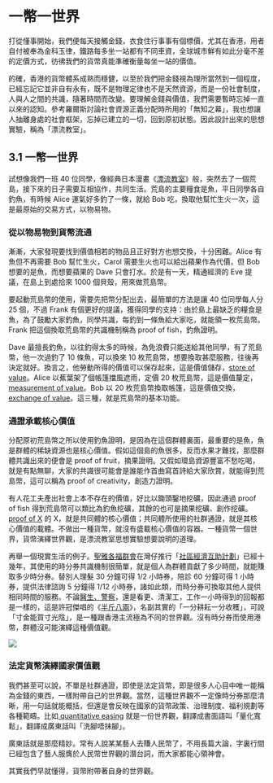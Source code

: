 # 一幣一世界

打從懂事開始，我們便每天接觸金錢，衣食住行事事有個標價，尤其在香港，用者自付被奉為金科玉律，鐵路每多坐一站都有不同車資，全球城市鮮有如此分毫不差的定價方式，彷彿我們的貨幣真能準確衡量每坐一站的價值。

‌的確，香港的貨幣體系成熟而穩健，以至於我們把金錢視為理所當然到一個程度，已經忘記它並非自有永有，既不是物理定律也不是天然資源，而是一份社會制度，人與人之間的共識，隨著時間而改變。要理解金錢與價值，我們需要暫時忘掉一直以來的認知。參考羅爾斯討論社會資源正義分配時所用的「無知之幕」，我也想讓人抽離身處的社會框架，忘掉已建立的一切，回到原初狀態。因此設計出來的思想實驗，稱為「漂流教室」。

## ‌3.1 一幣一世界

‌試想像我們一班 40 位同學，像經典日本漫畫《[漂流教室](https://en.wikipedia.org/wiki/The_Drifting_Classroom)》般，突然去了一個荒島，接下來的日子需要互相協作，共同生活。荒島的主要糧食是魚，平日同學各自釣魚，有時候 Alice 運氣好多釣了一條，就給 Bob 吃，換取他幫忙生火一次，這是最原始的交易方式，以物易物。

### ‌從以物易物到貨幣流通

漸漸，大家發現要找到價值相若的物品且正好對方也想交換，十分困難。Alice 有魚但不再需要 Bob 幫忙生火，Carol 需要生火也可以給出蘋果作為代價，但 Bob 想要的是魚，而想要蘋果的 Dave 只會打水。於是有一天，精通經濟的 Eve 提議，在島上到處拾來 1000 個貝殼，用來做荒島幣。

‌要起動荒島幣的使用，需要先把幣分配出去，最簡單的方法是讓 40 位同學每人分 25 個，不過 Frank 有個更好的提議，獲得同學的支持：由於島上最缺乏的糧食是魚，為了鼓勵大家釣魚，同學共識，每釣到一條魚給大家吃，就能領一枚荒島幣。Frank 把這個換取荒島幣的共識機制稱為 proof of fish，釣魚證明。

‌Dave 最擅長釣魚，以往釣得太多的時候，為免浪費只能送給其他同學，有了荒島幣，他一次過釣了 10 條魚，可以換來 10 枚荒島幣，想要換取甚麼服務，往後再決定就好。換言之，他勞動所得的價值可以保存起來，這是價值儲存，[store of value](https://en.wikipedia.org/wiki/Store_of_value)。Alice 以蕉葉架了個帳篷擋風遮雨，定價 20 枚荒島幣，這是價值釐定，[measurement of value](https://www.higherrockeducation.org/glossary-of-terms/measure-of-value)。Bob 以 20 枚荒島幣換取帳篷，這是價值交換，[exchange of value](https://en.wikipedia.org/wiki/Exchange_value)。這三種，就是荒島幣的基本功能。

### ‌通證承載核心價值

‌分配原初荒島幣之所以使用釣魚證明，是因為在這個群體裏面，最重要的是魚，魚是群體的稀缺資源也是核心價值。假如這個島的魚很多，反而水果才難找，那麼群體共識出來的便會是 proof of fruit，摘果證明。又假如環島資源豐富不愁吃喝，就是有點無聊，大家的共識很可能會是誰能作首曲寫首詩給大家欣賞，就能得到荒島幣，這可以稱為 proof of creativity，創造力證明。

‌有人花工夫產出社會上本不存在的價值，好比以鋤頭鑿地挖礦，因此通過 proof of fish 得到荒島幣可以類比為釣魚挖礦，其餘的也可是摘果挖礦、創作挖礦。[proof of X](https://en.wikipedia.org/wiki/Proof_of_work) 的 X，就是共同體的核心價值；共同體所使用的社群通證，就是其核心價值的載體。不做出一種貨幣，就沒有盛載核心價值的容器。一種貨幣一個世界，貨幣演繹世界觀，是漂流教室思想實驗想要說明的道理。

‌再舉一個現實生活的例子。[聖雅各福群會](https://www.sjs.org.hk/tc/front/front.php)在灣仔推行「[社區經濟互助計劃](https://come.sjs.org.hk/)」已經十幾年，其使用的時分券共識機制很簡單，就是個人為群體貢獻了多少時間，就能賺取多少時分券。替別人理髮 30 分鐘可得 1/2 小時券，陪診 60 分鐘可得 1 小時券，提供法律諮詢 5 分鐘得 1/12 小時券，諸如此類，而時分券可換取其他人提供相同時間的服務。不論[醫生、警察](https://www.thestandnews.com/politics/%E8%AD%A6%E9%9A%8A-10-%E5%84%84%E5%85%83-ot-%E9%99%B3%E6%B2%9B%E7%84%B6%E5%88%86%E4%BA%AB%E8%88%8A%E6%96%87%E5%9B%9E%E6%87%89-%E9%86%AB%E7%94%9F%E7%84%A1%E5%8A%A0%E7%8F%AD%E6%B4%A5%E8%B2%BC/)，還是看更、清潔工，工作一小時得到的回報都是一樣的，這是許冠傑唱的《[半斤八兩](https://www.youtube.com/watch?v=uzk7QJtHxec)》，名副其實的「一分耕耘一分收穫」，可說「寸金能買寸光陰」，是一種跟香港主流極為不同的世界觀。沒有時分券而使用港幣，群體沒可能演繹這種價值觀。

![](https://lh6.googleusercontent.com/Y7lL-4zc6NqbTeRRy1Tpv5oGhTZUluMCUAzABhy39bUctYErHweFA32fi-67_eit2NJ6fg-h7VVoNz-PR7pLXxP1vc9-eFwtaq52EkiLOjC6LtTBvvFXIGwVDMG6kR61zr8CuNM6)

### 法定貨幣演繹國家價值觀

‌我們甚至可以說，不單是社群通證，即使是法定貨幣，即是很多人心目中唯一能稱為金錢的東西，一樣附帶自己的世界觀。當然，這種世界觀不一定像時分券那麼清晰，用一句話就能概括，但還是會反映在國家的貨幣政策、治理制度、福利規劃等各種範疇。比如[ quantitative easing](https://en.wikipedia.org/wiki/Quantitative_easing) 就是一份世界觀，翻譯成書面語叫「量化寬鬆」，翻譯成廣東話叫「洗腳唔抹腳」。

‌廣東話就是那麼精妙。常有人說某某藝人去賺人民幣了，不用長篇大論，字裏行間已經包含了藝人服膺於人民幣世界觀的潛台詞，而大家都能心領神會。

‌其實我們早就懂得，貨幣附帶著自身的世界觀。

